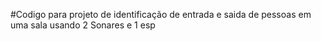 #Codigo para projeto de identificação de entrada e saida de pessoas em uma sala usando 2 Sonares e 1 esp
